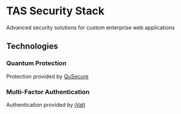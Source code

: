 # TAS Security Stack
Advanced security solutions for custom enterprise web applications

## Technologies

### Quantum Protection
Protection provided by [QuSecure](https://www.qusecure.com)

### Multi-Factor Authentication
Authentication provided by [iValt](https://www.ivalt.com)

